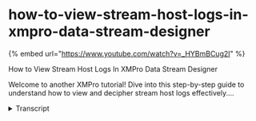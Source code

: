 # how-to-view-stream-host-logs-in-xmpro-data-stream-designer
{% embed url="https://www.youtube.com/watch?v=_HYBmBCug2I" %}



How to View Stream Host Logs In XMPro Data Stream Designer

Welcome to another XMPro tutorial! Dive into this step-by-step guide to understand how to view and decipher stream host logs effectively....
<details>
<summary>Transcript</summary>How to View Stream Host Logs In XMPro Data Stream Designer

Welcome to another XMPro tutorial! Dive into this step-by-step guide to understand how to view and decipher stream host logs effectively....
in this video we will be demonstrating

how to view stream host logs

to start off with select the hamburger

icon then select collections then the

collection of Interest

from here select stream hosts and then

the host of Interest

from here the logs will tell the user

the hierarchy of the agent or block that

failed why it failed and when it failed
</details>